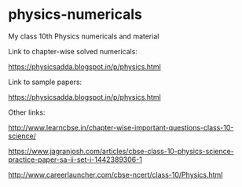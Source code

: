 # physics-numericals
My class 10th Physics numericals and material

Link to chapter-wise solved numericals:

https://physicsadda.blogspot.in/p/physics.html

Link to sample papers:

https://physicsadda.blogspot.in/p/physics.html

Other links:

http://www.learncbse.in/chapter-wise-important-questions-class-10-science/

https://www.jagranjosh.com/articles/cbse-class-10-physics-science-practice-paper-sa-ii-set-i-1442389306-1

http://www.careerlauncher.com/cbse-ncert/class-10/Physics.html






